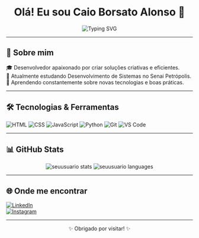 <h1 align="center">Olá! Eu sou Caio Borsato Alonso 👋</h1>

<p align="center">
  <img src="https://readme-typing-svg.demolab.com?font=Fira+Code&size=22&pause=1000&center=true&vCenter=true&width=435&lines=Desenvolvedor+Full+Stack;Apaixonado+por+tecnologia+e+inovação" alt="Typing SVG" />
</p>

---

## 🚀 Sobre mim

🎓 Desenvolvedor apaixonado por criar soluções criativas e eficientes.  
💼 Atualmente estudando Desenvolvimento de Sistemas no Senai Petrópolis.  
🌱 Aprendendo constantemente sobre novas tecnologias e boas práticas.

---

## 🛠️ Tecnologias & Ferramentas

![HTML](https://img.shields.io/badge/-HTML5-E34F26?style=flat-square&logo=html5&logoColor=white)
![CSS](https://img.shields.io/badge/-CSS3-1572B6?style=flat-square&logo=css3)
![JavaScript](https://img.shields.io/badge/-JavaScript-F7DF1E?style=flat-square&logo=javascript&logoColor=black)
![Python](https://img.shields.io/badge/-Python-3776AB?style=flat-square&logo=python)
![Git](https://img.shields.io/badge/-Git-F05032?style=flat-square&logo=git)
![VS Code](https://img.shields.io/badge/-VS%20Code-007ACC?style=flat-square&logo=visual-studio-code)

---

## 📊 GitHub Stats

<p align="center">
  <img src="https://github-readme-stats.vercel.app/api?username=seuusuario&show_icons=true&theme=github_dark" alt="seuusuario stats"/>
  <img src="https://github-readme-stats.vercel.app/api/top-langs/?username=seuusuario&layout=compact&theme=github_dark" alt="seuusuario languages"/>
</p>

---

## 🌐 Onde me encontrar

[![LinkedIn](https://img.shields.io/badge/-LinkedIn-0077B5?style=flat-square&logo=linkedin&logoColor=white)](https://linkedin.com/in/caio-alonso)  
[![Instagram](https://img.shields.io/badge/-Instagram-E4405F?style=flat-square&logo=instagram&logoColor=white)](https://instagram.com/c.alonso33)  

---

<p align="center">✨ Obrigado por visitar! ✨</p>
